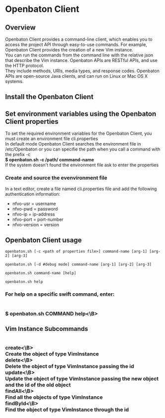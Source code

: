 <h1>Openbaton Client</h1>

<h2>Overview</h2>
Openbaton Client provides a command-line client, which enables you to access the project API through easy-to-use commands. 
For example, Openbaton Client provides the creation of a new Vim instance.
<br>
You can run the commands from the command line with the relative json that describe the Vim instance. 
Openbaton APIs are RESTful APIs, and use the HTTP protocol. 
<br>
They include methods, URIs, media types, and response codes.
Openbaton APIs are open-source Java clients, and can run on Linux or Mac OS X systems. 

<h2>Install the Openbaton Client</h2>

<h2>Set environment variables using the Openbaton Client properties</h2>
To set the required environment variables for the Openbaton Client, you must create an environment file cli.properties
<br>
In default mode Openbaton Client searches the environment file in /etc/Openbaton or you can specifie the path when you call a command with the prefix -c
<br>
<B>$ openbaton.sh  -c /path/  command-name</B>
<br>
If the system doesn't found the environment file ask to enter the properties

<h3>Create and source the evenvironment file</h3>
In a text editor, create a file named cli.properties file and add the following authentication information:
<br>
<UL>
<LI>nfvo-usr = username
<LI>nfvo-pwd = password
<LI>nfvo-ip = ip-address
<LI>nfvo-port = port-number
<LI>nfvo-version = version
</UL>

<h2>Openbaton Client usage</h2>
    
    openbaton.sh [-c <path of properties file>] command-name [arg-1] [arg-2] [arg-3]
    
    openbaton.sh [-d #debug mode] command-name [arg-1] [arg-2] [arg-3]
    
    openbaton.sh command-name [help]
    
    openbaton.sh help
    

<h3>For help on a specific swift command, enter:<h3>
<br>
<B>$ openbaton.sh COMMAND help<\B>
<br>

<h3>Vim Instance Subcommands</h3>
<br>
<B>create<\B>
<br>
  Create the object of type VimInstance
<br>
<B>delete<\B>
<br>
  Delete the object of type VimInstance passing the id
<br>
<B>update<\B>
<br>
  Update the object of type VimInstance passing the new object and the id of the old object
<br>
<B>findAll<\B>
<br>
  Find all the objects of type VimInstance
<br>
<B>findById<\B>
<br>
  Find the object of type VimInstance through the id

